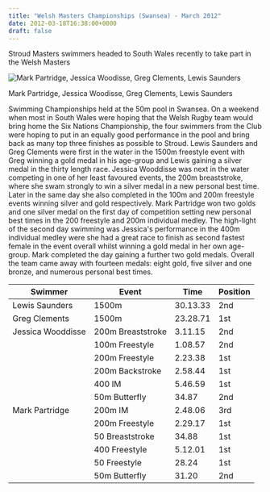 ```yaml
---
title: "Welsh Masters Championships (Swansea) - March 2012"
date: 2012-03-18T16:38:00+0000
draft: false
---
```

Stroud Masters swimmers headed to South Wales recently to take part in the Welsh Masters

![Mark Partridge, Jessica Woodisse, Greg Clements, Lewis Saunders](/images/2015/01/welshmastersswansea2012.jpg)

 Mark Partridge, Jessica Woodisse, Greg Clements, Lewis Saunders

Swimming Championships held at the 50m pool in Swansea. On a weekend when most in South Wales were hoping that the Welsh Rugby team would bring home the Six Nations Championship, the four swimmers from the Club were hoping to put in an equally good performance in the pool and bring back as many top three finishes as possible to Stroud.
Lewis Saunders and Greg Clements were first in the water in the 1500m freestyle event with Greg winning a gold medal in his age-group and Lewis gaining a silver medal in the thirty length race. Jessica Wooddisse was next in the water competing in one of her least favoured events, the 200m breaststroke, where she swam strongly to win a silver medal in a new personal best time. Later in the same day she also completed in the 100m and 200m freestyle events winning silver and gold respectively. Mark Partridge won two golds and one silver medal on the first day of competition setting new personal best times in the 200 freestyle and 200m individual medley. The high-light of the second day swimming was Jessica's performance in the 400m individual medley were she had a great race to finish as second fastest female in the event overall whilst winning a gold medal in her own age-group. Mark completed the day gaining a further two gold medals. Overall the team came away with fourteen medals: eight gold, five silver and one bronze, and numerous personal best times.

| Swimmer | Event | Time | Position |
|---|---|---|---|
| Lewis Saunders |1500m |30.13.33 |2nd |
| Greg Clements |1500m |23.28.71 |1st |
| Jessica Wooddisse |200m Breaststroke |3.11.15 |2nd |
|  |100m Freestyle |1.08.57 |2nd |
|  |200m Freestyle |2.23.38 |1st |
|  |200m Backstroke |2.58.44 |1st |
|  |400 IM |5.46.59 |1st |
|  |50m Butterfly |34.87 |2nd |
| Mark Partridge |200m IM |2.48.06 |3rd |
|  |200m Freestyle |2.29.17 |1st |
|  |50 Breaststroke |34.88 |1st |
|  |400 Freestyle |5.12.01 |1st |
|  |50 Freestyle |28.24 |1st |
|  |50m Butterfly |31.20 |2nd |

